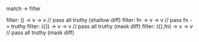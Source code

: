 match -> filter

filter: () -> v -> v // pass all truthy (shallow diff)
filter: fn -> v -> v // pass fn -> truthy
filter: ({}) -> v -> v // pass all truthy (mask diff)
filter: ({},fn) -> v -> v // pass all truthy (mask diff)

